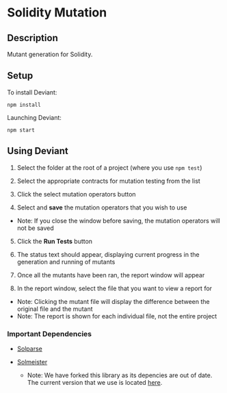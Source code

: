 # Solidity Mutation

## Description

Mutant generation for Solidity.

## Setup

To install Deviant:

```npm install```

Launching Deviant:

```npm start```


## Using Deviant

1. Select the folder at the root of a project (where you use ```npm test```)

2. Select the appropriate contracts for mutation testing from the list

3. Click the select mutation operators button

4. Select and **save** the mutation operators that you wish to use
* Note: If you close the window before saving, the mutation operators will not be saved

5. Click the **Run Tests** button

6. The status text should appear, displaying current progress in the generation and running of mutants

7. Once all the mutants have been ran, the report window will appear

8. In the report window, select the file that you want to view a report for
* Note: Clicking the mutant file will display the difference between the original file and the mutant
* Note: The report is shown for each individual file, not the entire project

### Important Dependencies

* [Solparse](https://github.com/duaraghav8/solparse)

* [Solmeister](https://github.com/duaraghav8/solmeister)
	* Note: We have forked this library as its depencies are out of date. The current version that we use is located [here](https://github.com/patrickjchap/solmeister).

